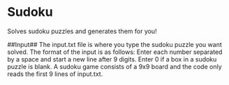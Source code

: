 # Sudoku #
Solves sudoku puzzles and generates them for you!

##Input##
The input.txt file is where you type the sudoku puzzle you want solved.
The format of the input is as follows:
  Enter each number separated by a space and start a new line after 9 digits.
  Enter 0 if a box in a sudoku puzzle is blank. 
A sudoku game consists of a 9x9 board and the code only reads the first 9 lines of input.txt.
